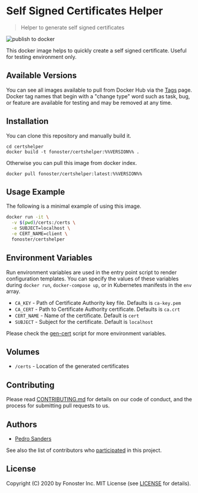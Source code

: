 # Self Signed Certificates Helper

> Helper to generate self signed certificates

![publish to docker](https://github.com/fonoster/certshelper/workflows/publish%20to%20docker%20hub/badge.svg)

This docker image helps to quickly create a self signed certificate. Useful for testing environment only.

## Available Versions

You can see all images available to pull from Docker Hub via the [Tags](https://hub.docker.com/repository/registry-1.docker.io/fonoster/certshelper/tags?page=1) page. Docker tag names that begin with a "change type" word such as task, bug, or feature are available for testing and may be removed at any time.

## Installation

You can clone this repository and manually build it.

```
cd certshelper
docker build -t fonoster/certshelper:%%VERSION%% .
```

Otherwise you can pull this image from docker index.

```
docker pull fonoster/certshelper:latest:%%VERSION%%
```

## Usage Example

The following is a minimal example of using this image.

```bash
docker run -it \
  -v $(pwd)/certs:/certs \
  -e SUBJECT=localhost \
  -e CERT_NAME=client \
  fonoster/certshelper
```

## Environment Variables

Run environment variables are used in the entry point script to render configuration templates. You can specify the values of these variables during `docker run`, `docker-compose up`, or in Kubernetes manifests in the `env` array.

- `CA_KEY` - Path of Certificate Authority key file. Defaults is `ca-key.pem`
- `CA_CERT` - Path to Certificate Authority certificate. Defaults is `ca.crt`
- `CERT_NAME` - Name of the certificate. Default is `cert`
- `SUBJECT` - Subject for the certificate. Default is `localhost`

Please check the [gen-cert](https://github.com/fonoster/certshelper/blob/master/gen-certs) script for more environment variables.

## Volumes

- `/certs` - Location of the generated certificates

## Contributing

Please read [CONTRIBUTING.md](https://github.com/fonoster/fonos/blob/master/CONTRIBUTING.md) for details on our code of conduct, and the process for submitting pull requests to us.

## Authors

- [Pedro Sanders](https://github.com/psanders)

See also the list of contributors who [participated](https://github.com/fonoster/certshelper/contributors) in this project.

## License

Copyright (C) 2020 by Fonoster Inc. MIT License (see [LICENSE](https://github.com/fonoster/fonos/blob/master/LICENSE) for details).
